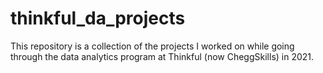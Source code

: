 # thinkful_da_projects
This repository is a collection of the projects I worked on while going through the data analytics program at Thinkful (now CheggSkills) in 2021.
